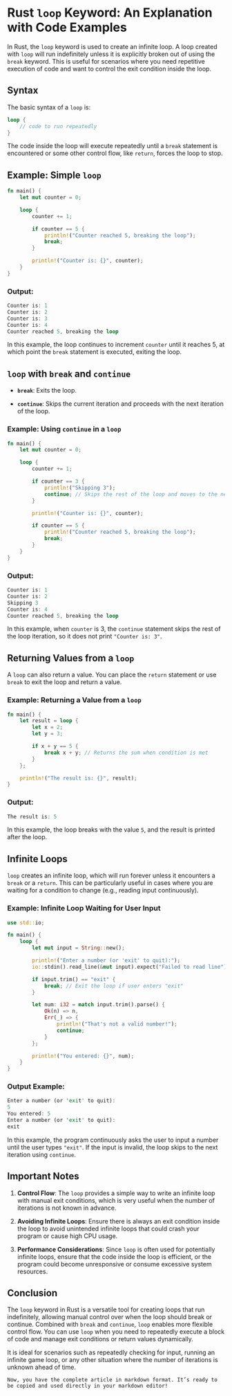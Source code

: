 # Rust `loop` Keyword: An Explanation with Code Examples

In Rust, the `loop` keyword is used to create an infinite loop. A loop created with `loop` will run indefinitely unless it is explicitly broken out of using the `break` keyword. This is useful for scenarios where you need repetitive execution of code and want to control the exit condition inside the loop.

## Syntax

The basic syntax of a `loop` is:

```rust
loop {
    // code to run repeatedly
}
```

The code inside the loop will execute repeatedly until a `break` statement is encountered or some other control flow, like `return`, forces the loop to stop.
## Example: Simple `loop`
```rust
fn main() {
    let mut counter = 0;

    loop {
        counter += 1;

        if counter == 5 {
            println!("Counter reached 5, breaking the loop");
            break;
        }

        println!("Counter is: {}", counter);
    }
}
```
### Output:
```rust
Counter is: 1
Counter is: 2
Counter is: 3
Counter is: 4
Counter reached 5, breaking the loop
```
In this example, the loop continues to increment `counter` until it reaches 5, at which point the `break` statement is executed, exiting the loop.

## `loop` with `break` and `continue`

- **`break`**: Exits the loop.
    
- **`continue`**: Skips the current iteration and proceeds with the next iteration of the loop.
    

### Example: Using `continue` in a `loop`
```rust
fn main() {
    let mut counter = 0;

    loop {
        counter += 1;

        if counter == 3 {
            println!("Skipping 3");
            continue; // Skips the rest of the loop and moves to the next iteration
        }

        println!("Counter is: {}", counter);

        if counter == 5 {
            println!("Counter reached 5, breaking the loop");
            break;
        }
    }
}
```
### Output:
```rust
Counter is: 1
Counter is: 2
Skipping 3
Counter is: 4
Counter reached 5, breaking the loop
```
In this example, when `counter` is 3, the `continue` statement skips the rest of the loop iteration, so it does not print `"Counter is: 3"`.

## Returning Values from a `loop`

A `loop` can also return a value. You can place the `return` statement or use `break` to exit the loop and return a value.

### Example: Returning a Value from a `loop`
```rust
fn main() {
    let result = loop {
        let x = 2;
        let y = 3;

        if x + y == 5 {
            break x + y; // Returns the sum when condition is met
        }
    };

    println!("The result is: {}", result);
}
```
### Output:
```rust
The result is: 5
```
In this example, the loop breaks with the value `5`, and the result is printed after the loop.

## Infinite Loops

`loop` creates an infinite loop, which will run forever unless it encounters a `break` or a `return`. This can be particularly useful in cases where you are waiting for a condition to change (e.g., reading input continuously).

### Example: Infinite Loop Waiting for User Input
```rust
use std::io;

fn main() {
    loop {
        let mut input = String::new();

        println!("Enter a number (or 'exit' to quit):");
        io::stdin().read_line(&mut input).expect("Failed to read line");

        if input.trim() == "exit" {
            break; // Exit the loop if user enters "exit"
        }

        let num: i32 = match input.trim().parse() {
            Ok(n) => n,
            Err(_) => {
                println!("That's not a valid number!");
                continue;
            }
        };

        println!("You entered: {}", num);
    }
}
```
### Output Example:
```rust
Enter a number (or 'exit' to quit):
5
You entered: 5
Enter a number (or 'exit' to quit):
exit
```
In this example, the program continuously asks the user to input a number until the user types `"exit"`. If the input is invalid, the loop skips to the next iteration using `continue`.

## Important Notes

1. **Control Flow**: The `loop` provides a simple way to write an infinite loop with manual exit conditions, which is very useful when the number of iterations is not known in advance.
    
2. **Avoiding Infinite Loops**: Ensure there is always an exit condition inside the loop to avoid unintended infinite loops that could crash your program or cause high CPU usage.
    
3. **Performance Considerations**: Since `loop` is often used for potentially infinite loops, ensure that the code inside the loop is efficient, or the program could become unresponsive or consume excessive system resources.
    

## Conclusion

The `loop` keyword in Rust is a versatile tool for creating loops that run indefinitely, allowing manual control over when the loop should break or continue. Combined with `break` and `continue`, `loop` enables more flexible control flow. You can use `loop` when you need to repeatedly execute a block of code and manage exit conditions or return values dynamically.

It is ideal for scenarios such as repeatedly checking for input, running an infinite game loop, or any other situation where the number of iterations is unknown ahead of time.

```text
Now, you have the complete article in markdown format. It’s ready to be copied and used directly in your markdown editor!
```